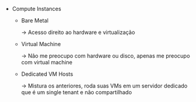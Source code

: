 - Compute Instances

    * Bare Metal
        
        -> Acesso direito ao hardware e virtualização
    
    * Virtual Machine

        -> Não me preocupo com hardware ou disco, apenas
            me preocupo com virtual machine
    
    * Dedicated VM Hosts

        -> Mistura os anteriores, roda suas VMs em um servidor
            dedicado que é um single tenant e não compartilhado